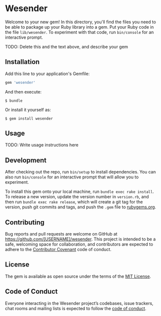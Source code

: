 # Wesender

Welcome to your new gem! In this directory, you'll find the files you need to be able to package up your Ruby library into a gem. Put your Ruby code in the file `lib/wesender`. To experiment with that code, run `bin/console` for an interactive prompt.

TODO: Delete this and the text above, and describe your gem

## Installation

Add this line to your application's Gemfile:

```ruby
gem 'wesender'
```

And then execute:

    $ bundle

Or install it yourself as:

    $ gem install wesender

## Usage

TODO: Write usage instructions here

## Development

After checking out the repo, run `bin/setup` to install dependencies. You can also run `bin/console` for an interactive prompt that will allow you to experiment.

To install this gem onto your local machine, run `bundle exec rake install`. To release a new version, update the version number in `version.rb`, and then run `bundle exec rake release`, which will create a git tag for the version, push git commits and tags, and push the `.gem` file to [rubygems.org](https://rubygems.org).

## Contributing

Bug reports and pull requests are welcome on GitHub at https://github.com/[USERNAME]/wesender. This project is intended to be a safe, welcoming space for collaboration, and contributors are expected to adhere to the [Contributor Covenant](http://contributor-covenant.org) code of conduct.

## License

The gem is available as open source under the terms of the [MIT License](https://opensource.org/licenses/MIT).

## Code of Conduct

Everyone interacting in the Wesender project’s codebases, issue trackers, chat rooms and mailing lists is expected to follow the [code of conduct](https://github.com/[USERNAME]/wesender/blob/master/CODE_OF_CONDUCT.md).
